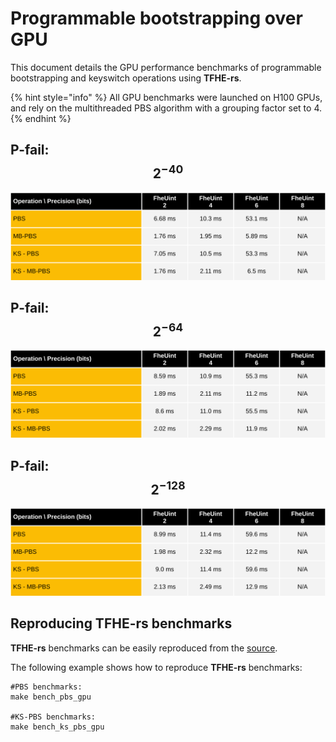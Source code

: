 # Programmable bootstrapping over GPU

This document details the GPU performance benchmarks of programmable bootstrapping and keyswitch operations using **TFHE-rs**.

{% hint style="info" %}
All GPU benchmarks were launched on H100 GPUs, and rely on the multithreaded PBS algorithm with a grouping factor set to 4.
{% endhint %}

## P-fail: $$2^{-40}$$

![](../../../.gitbook/assets/gpu-pbs-benchmark-tuniform-2m40.svg)

## P-fail: $$2^{-64}$$

![](../../../.gitbook/assets/gpu-pbs-benchmark-tuniform-2m64.svg)

## P-fail: $$2^{-128}$$

![](../../../.gitbook/assets/gpu-pbs-benchmark-tuniform-2m128.svg)

## Reproducing TFHE-rs benchmarks

**TFHE-rs** benchmarks can be easily reproduced from the [source](https://github.com/zama-ai/tfhe-rs).

The following example shows how to reproduce **TFHE-rs** benchmarks:

```shell
#PBS benchmarks:
make bench_pbs_gpu

#KS-PBS benchmarks:
make bench_ks_pbs_gpu
```
